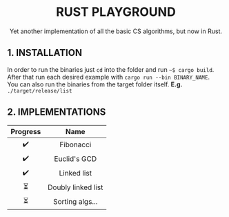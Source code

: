 
<h1 align="center">RUST PLAYGROUND</h1>
<p align="center"> Yet another implementation of all the basic CS algorithms, but now in Rust.</p>


## 1. INSTALLATION

In order to run the binaries just `cd` into the folder and run `~$ cargo build`.    
After that run each desired example with `cargo run --bin BINARY_NAME`.  
You can also run the binaries from the target folder itself. **E.g.** `./target/release/list`


## 2. IMPLEMENTATIONS

Progress  |  Name|
:--------:|:----:|
:heavy_check_mark:      |Fibonacci|
:heavy_check_mark:      |Euclid's GCD|
:heavy_check_mark:      |Linked list|
:hourglass_flowing_sand:      |Doubly linked list|
:hourglass_flowing_sand:      |Sorting algs...|